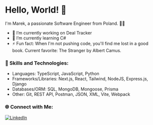 # Hello, World! 👋

I'm Marek, a passionate Software Engineer from Poland. 👨‍💻

- 🔭 I’m currently working on Deal Tracker
- 🌱 I’m currently learning C#
- ⚡ Fun fact: When I'm not pushing code, you'll find me lost in a good book. Current favorite: The Stranger by Albert Camus.

### 🚀 Skills and Technologies:

- Languages: TypeScript, JavaScript, Python
- Frameworks/Libraries: Next.js, React, Tailwind, NodeJS, Express.js, Django
- Databases/ORM: SQL, MongoDB, Mongoose, Prisma
- Other: Git, REST API, Postman, JSON, XML, Vite, Webpack

### 🌐 Connect with Me:

[![LinkedIn](https://img.shields.io/badge/LinkedIn-MarekRykaczewski-blue)](https://www.linkedin.com/in/marekrykaczewski/)

